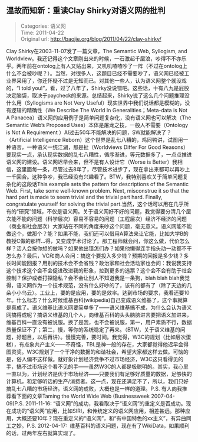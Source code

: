 温故而知新：重读Clay Shirky对语义网的批判
---
    
> Categories: 语义网  
> Time: 2011-04-22  
> Original url: <http://baojie.org/blog/2011/04/22/clay-shirky/>
    
Clay Shirky在2003-11-07发了一篇文章，The Semantic Web, Syllogism, and Worldview。我还记得这个文章刚出来的时候，一石激起千层浪，吵得不不亦乐乎。两年前在ontolog上有人又贴出来，又叽叽喳喳吵了一阵（不过在ontolog上什么不会被吵呢？）。当然，对很多人，这题目已经不需要吵了，语义网已经被工业界采用了，你还怀疑不过是无知而已。对其他一些人，认为语义网整个就没戏的，“I told you!”，看，过了八年了，Shirky没说错吧。这些话，十有八九是屁股决定脑袋，取决于paycheck的来源。总结起来，Shirky说了这么几个问题推理没什么用（Syllogisms are Not Very Useful）现实世界中我们说话都是模糊的，没有逻辑的精确性（We Describe The World In Generalities；Meta-data is Not A Panacea）语义网的应用例子是简单问题复杂化，没有语义网也可以解决（The Semantic Web’s Proposed Uses）本体是屠龙之技，一般人不需要（Ontology is Not A Requirement ）AI过去50年不能解决的问题，SW就能解决了？（Artificial Intelligence Reborn）这个世界是乱七八糟的，鸡同鸭讲，试图用一种语言，一种语义一统江湖，那是扯（Worldviews Differ For Good Reasons）要现实一点，承认现实数据的乱七八糟性，循序渐进，等元数据多了，一点点推进语义网的建设。语义网迟早会来，但不是有人设计它（Worse is Better）我相信，这里面每一条，尽管过去8年了，尽管技术进步了，现在拿出来都可以再吵上一千回合。这种争吵，我已经没有兴趣看了。BTW，我特别喜欢关于简单问题复杂化的这段话This example sets the pattern for descriptions of the Semantic Web. First, take some well-known problem. Next, misconstrue it so that the hard part is made to seem trivial and the trivial part hard. Finally, congratulate yourself for solving the trivial part.当然，这个话可以用在几乎所有的“研究”领域，不仅是语义网。关于语义网好不好的问题，我觉得要分清几个层次能不能的问题（科学层次）容易不容易的问题（工程层次）经济不经济的问题（商业和社会层次）大家站在不同的角度来吵这个问题，毫无意义。语义网能不能做这个，做那个？能？如果不能，我们还可以借用A算法来让它能，比如大学B的教授C做的那样…得，又变成学术讨论了。那工程师就会问，你这么做，代价怎么样？活人会按你想的做吗？如果他出错怎们办？如果他懒得连手指头动一动都不干怎么办？最后，VC和商人会问：搞这个要投入多少钱？预期的回报是多少钱？多长时间能回报？用别的技术会不会省钱？政治家和社会活动家也会问：我说我支持这个技术这个会不会促进改进我的形象，拉到更多的选票？这个会不会有助于社会控制？保护或者打探隐私？会不会让别人不知道我是一条狗，blah blah blah我觉得，语义网作为一个技术规范，没有什么好吵的了，该有的都有了（除了天边的几朵小小乌云）。工业上，要的是应用，要的是效率。达到市场的要求，我看还要10年。什么标志？什么时候维基百科(wikipedia)自己变成语义维基了，这个事就算是真成了。语义维基比语义网要简单多了——语义维基搞不成，为什么会认为语义网搞得成呢？搞语义维基的几个人，向维基百科的头头脑脑进言要把语义加进来，维基百科一直没有被说服。换了是我，也不会被说服，第一，用户素质不行，数据质量保证不了；第二，慢，等你的系统稳定了再来。（BTW，关于语义维基的问题，好题目，以后再讲）。慢慢完善，要时间。我觉得，W3C的规划（比如层次蛋糕），有点象共产主义——不奇怪，TBL是神一般的存在，大家都觉得他迟早会得图灵奖。W3C规划了一个干净的数据的和谐社会，希望大家都这样去做。可恼的是，俗人偏不这样做。就好象计划经济竞争不过市场经济，W3C这只看得见的手，搞不过市场这个看不见的手——虽然W3C的人都是极聪明的。其实，我心里一直以为，计划经济是优于市场经济——只要我们有足够好质量的数据，足够快的计算机，和足够听话的生产/消费者。这一点，现在还满足不了，所以，我们只好搞乱七八糟的市场经济。语义网的成败，大概也是一样的道理。P.S. 有人向我推荐看下面的文章Taming the World Wide Web (Businessweek 2007-04-09)P.S. 2011-11-16: “语义网”的成功，我看取决于“语义网”的重定义是否成功。现在成功的“语义网”应用，比如SIRI，和传统定义的语义网应用，相差甚远。那种应用，大概还要10年？现在重定义的“语义网”，和“有中国特色的xx主义”，有异曲同工之妙。P.S. 2012-04-17:  维基百科的语义问题，现在有了WikiData，如果顺利的话，过两年左右就算实现了。     
    